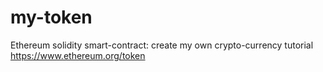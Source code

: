 # my-token
Ethereum solidity smart-contract: create my own crypto-currency tutorial
https://www.ethereum.org/token
